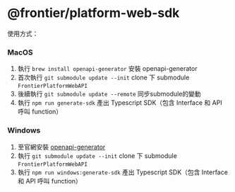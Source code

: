 # @frontier/platform-web-sdk

使用方式：

### MacOS

1. 執行 `brew install openapi-generator` 安裝 openapi-generator
2. 首次執行 `git submodule update --init` clone 下 submodule `FrontierPlatformWebAPI`
3. 後續執行 `git submodule update --remote` 同步submodule的變動
4. 執行 `npm run generate-sdk` 產出 Typescript SDK（包含 Interface 和 API 呼叫 function）

### Windows

1. 至官網安裝 [openapi-generator](https://openapi-generator.tech/)
2. 執行 `git submodule update --init` clone 下 submodule `FrontierPlatformWebAPI`
3. 執行 `npm run windows:generate-sdk` 產出 Typescript SDK（包含 Interface 和 API 呼叫 function）

